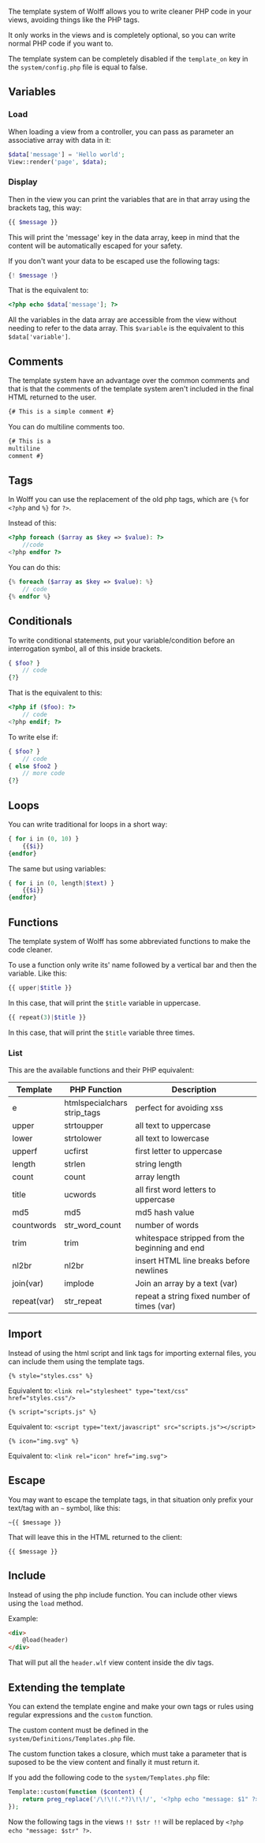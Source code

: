 The template system of Wolff allows you to write cleaner PHP code in your views, avoiding things like the PHP tags.

It only works in the views and is completely optional, so you can write normal PHP code if you want to.

The template system can be completely disabled if the `template_on` key in the `system/config.php` file is equal to false.

## Variables

### Load 

When loading a view from a controller, you can pass as parameter an associative array with data in it:

```php
$data['message'] = 'Hello world';
View::render('page', $data);
```

### Display

 Then in the view you can print the variables that are in that array using the brackets tag, this way:
```php
{{ $message }}
```

This will print the 'message' key in the data array, keep in mind that the content will be automatically escaped for your safety. 

If you don't want your data to be escaped use the following tags:

```php
{! $message !}
```

That is the equivalent to:

```php
<?php echo $data['message']; ?>
```

All the variables in the data array are accessible from the view without needing to refer to the data array. This `$variable` is the equivalent to this `$data['variable']`.

## Comments

The template system have an advantage over the common comments and that is that the comments of the template system aren't included in the final HTML returned to the user.

```html
{# This is a simple comment #}
```

You can do multiline comments too.

```html
{# This is a 
multiline
comment #}
```

## Tags

In Wolff you can use the replacement of the old php tags, which are `{%` for `<?php` and `%}` for `?>`.

Instead of this:

```php
<?php foreach ($array as $key => $value): ?>
    //code
<?php endfor ?>
```

You can do this:

```php
{% foreach ($array as $key => $value): %}
    // code
{% endfor %}
```

## Conditionals

To write conditional statements, put your variable/condition before an interrogation symbol, all of this inside brackets. 

```php
{ $foo? }
    // code
{?}
```

That is the equivalent to this:

```php
<?php if ($foo): ?>
    // code
<?php endif; ?>
```

To write else if:

```php
{ $foo? }
    // code
{ else $foo2 }
    // more code
{?}
```

## Loops

You can write traditional for loops in a short way:

```php
{ for i in (0, 10) }
    {{$i}}
{endfor}
```

The same but using variables:

```php
{ for i in (0, length|$text) }
    {{$i}}
{endfor}
```

## Functions

The template system of Wolff has some abbreviated functions to make the code cleaner.

To use a function only write its' name followed by a vertical bar and then the variable. 
Like this:

```php
{{ upper|$title }}
```

In this case, that will print the `$title` variable in uppercase.

```php
{{ repeat(3)|$title }}
```

In this case, that will print the `$title` variable three times.

### List

This are the available functions and their PHP equivalent:

| Template    | PHP Function     | Description                                    |
| ------------|----------------- |------------------------------------------------|
| e           | htmlspecialchars<br>strip_tags | perfect for avoiding xss         |
| upper       | strtoupper       | all text to uppercase                          |
| lower       | strtolower       | all text to lowercase                          |
| upperf      | ucfirst          | first letter to uppercase                      |
| length      | strlen           | string length                                  |
| count       | count            | array length                                   |
| title       | ucwords          | all first word letters to uppercase            |
| md5         | md5              | md5 hash value                                 |
| countwords  | str_word_count   | number of words                                |
| trim        | trim             | whitespace stripped from the beginning and end |
| nl2br       | nl2br            | insert HTML line breaks before newlines        |
| join(var)   | implode          | Join an array by a text (var)                  |
| repeat(var) | str_repeat       | repeat a string fixed number of times (var)    |


## Import

Instead of using the html script and link tags for importing external files, you can include them using the template tags.

```
{% style="styles.css" %}
```
Equivalent to: `<link rel="stylesheet" type="text/css" href="styles.css"/>`

```
{% script="scripts.js" %}
```
Equivalent to: `<script type="text/javascript" src="scripts.js"></script>`

```
{% icon="img.svg" %}
```
Equivalent to: `<link rel="icon" href="img.svg">`


## Escape

You may want to escape the template tags, in that situation only prefix your text/tag with an `~` symbol, like this:

```
~{{ $message }}
```

That will leave this in the HTML returned to the client:

```
{{ $message }}
```

## Include

Instead of using the php include function. You can include other views using the `load` method.

Example:

```html
<div>
    @load(header)
</div>
```

That will put all the `header.wlf` view content inside the div tags.

## Extending the template

You can extend the template engine and make your own tags or rules using regular expressions and the `custom` function.

The custom content must be defined in the `system/Definitions/Templates.php` file.

The custom function takes a closure, which must take a parameter that is suposed to be the view content and finally it must return it.

If you add the following code to the `system/Templates.php` file:

```php
Template::custom(function ($content) {
    return preg_replace('/\!\!(.*?)\!\!/', '<?php echo "message: $1" ?>', $content);
});
```

Now the following tags in the views `!! $str !!` will be replaced by `<?php echo "message: $str" ?>`.
